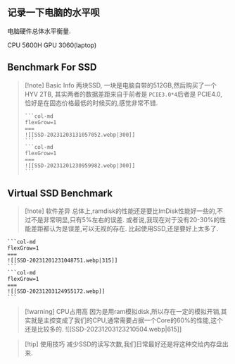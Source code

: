 
## 记录一下电脑的水平呗

电脑硬件总体水平衡量. 

CPU 5600H
GPU 3060(laptop)

## Benchmark For SSD

>[!note] Basic Info
> 两块SSD, 一块是电脑自带的512GB,然后购买了一个HYV 2TB, 其实两者的数据差距来自于前者是 `PCIE3.0*4`后者是 PCIE4.0, 恰好是在固态价格最低的时候买的,感觉非常不错. 
> 
>
> ````col
> ```col-md
> flexGrow=1
> ===
> ![[SSD-20231203131057052.webp|300]]
> ```
> ```col-md
> flexGrow=1
> ===
> ![[SSD-20231201230959982.webp|300]]
> ```
> ````


## Virtual SSD Benchmark 


>[!note] 软件差异
>总体上,ramdisk的性能还是要比ImDisk性能好一些的,不过不是非常明显,只有5%左右的误差. 或者说,我现在对于没有20-30%的性能差距都认为是误差,可以无视的存在. 比起使用SSD,还是要好上太多了. 
````col
```col-md
flexGrow=1
===
![[SSD-20231201231048751.webp|315]]
```
```col-md
flexGrow=1
===
![[SSD-20231203124955172.webp]]
```
````

>[!warning] CPU占用高
>因为是用ram模拟disk,所以存在一定的模拟开销,其实就是主控变成了我们的CPU,通常需要占据一个Core的60%的性能,这个还是比较多的. 
>![[SSD-20231203123210504.webp|615]]


>[!tip] 使用技巧 
>减少SSD的读写次数,我们日常最好还是将这种交给内存盘出来. 
